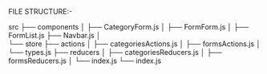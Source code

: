 FILE STRUCTURE:-

src
├── components
│   ├── CategoryForm.js
│   ├── FormForm.js
│   ├── FormList.js
     ├── Navbar.js
│    
└── store
    ├── actions
    │   ├── categoriesActions.js
    │   ├── formsActions.js
    │   └── types.js
    ├── reducers
    │   ├── categoriesReducers.js
    │   ├── formsReducers.js
    │   └── index.js
    └── index.js  
